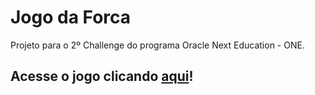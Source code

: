 # Jogo da Forca 

Projeto para o 2º Challenge do programa Oracle Next Education - ONE.

## Acesse o jogo clicando [aqui](https://joi-gn.github.io/jogo-da-forca-js/)!

